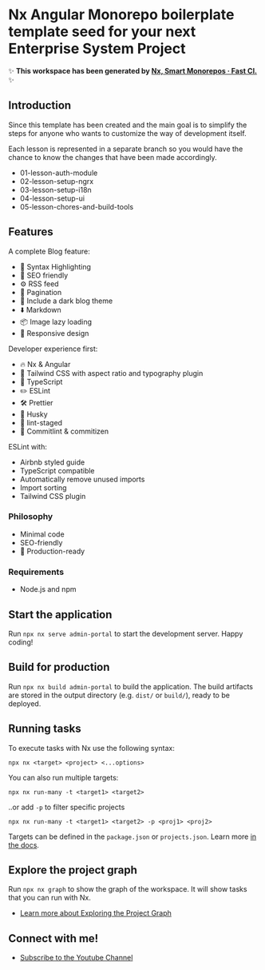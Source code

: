 # Nx Angular Monorepo boilerplate template seed for your next Enterprise System Project

✨ **This workspace has been generated by [Nx, Smart Monorepos · Fast CI.](https://nx.dev)** ✨

## Introduction

Since this template has been created and the main goal is to simplify the steps for anyone who wants to customize the
way of development itself.

Each lesson is represented in a separate branch so you would have the chance to know the changes that have been made
accordingly.

- 01-lesson-auth-module
- 02-lesson-setup-ngrx
- 03-lesson-setup-i18n
- 04-lesson-setup-ui
- 05-lesson-chores-and-build-tools

## Features

A complete Blog feature:

- 🎈 Syntax Highlighting
- 🤖 SEO friendly
- ⚙️ RSS feed
- 📖 Pagination
- 🌈 Include a dark blog theme
- ⬇️ Markdown
- 📦 Image lazy loading
- 💎 Responsive design

Developer experience first:

- 🔥 Nx & Angular
- 🎨 Tailwind CSS with aspect ratio and typography plugin
- 🎉 TypeScript
- ✏️ ESLint
- 🛠 Prettier
- 🦊 Husky
- 🚫 lint-staged
- 🚨 Commitlint & commitizen

ESLint with:

- Airbnb styled guide
- TypeScript compatible
- Automatically remove unused imports
- Import sorting
- Tailwind CSS plugin

### Philosophy

- Minimal code
- SEO-friendly
- 🚀 Production-ready

### Requirements

- Node.js and npm

## Start the application

Run `npx nx serve admin-portal` to start the development server. Happy coding!

## Build for production

Run `npx nx build admin-portal` to build the application. The build artifacts are stored in the output directory (e.g.
`dist/` or `build/`), ready to be deployed.

## Running tasks

To execute tasks with Nx use the following syntax:

```
npx nx <target> <project> <...options>
```

You can also run multiple targets:

```
npx nx run-many -t <target1> <target2>
```

..or add `-p` to filter specific projects

```
npx nx run-many -t <target1> <target2> -p <proj1> <proj2>
```

Targets can be defined in the `package.json` or `projects.json`. Learn more
[in the docs](https://nx.dev/features/run-tasks).

## Explore the project graph

Run `npx nx graph` to show the graph of the workspace. It will show tasks that you can run with Nx.

- [Learn more about Exploring the Project Graph](https://nx.dev/core-features/explore-graph)

## Connect with me!

- [Subscribe to the Youtube Channel](https://www.youtube.com/channel/)
